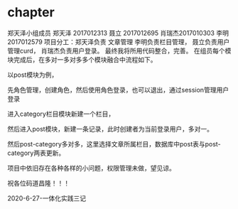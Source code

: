 # chapter
郑天泽小组成员
郑天泽 2017012313
聂立    2017012695
肖瑞杰2017010303
李明   2017012579
项目分工：郑天泽负责 文章管理
          李明负责栏目管理，
          聂立负责用户管理curd，
          肖瑞杰负责用户登录。
          最终我将所用代码整合，完善。
在组员每个模块完成后，在多对一多对多多个模块融合中流程如下。

以post模块为例，

先角色管理，创建角色，然后使用角色登录，也可以退出，通过session管理用户登录

进入category栏目模块新建一个栏目，

然后进入post模块，新建一条记录，此时创建者为当前登录用户，多对一。

然后post-category多对多，这里选择文章所属栏目，数据库中post表与post-category两表更新。

项目中依旧存在各种各样的小问题，权限管理未做，望见谅。

祝各位码道昌隆！！！

2020-6-27-一体化实践三记
